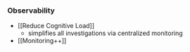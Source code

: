 ### Observability
- [[Reduce Cognitive Load]]
	- simplifies all investigations via centralized monitoring
- [[Monitoring++]]